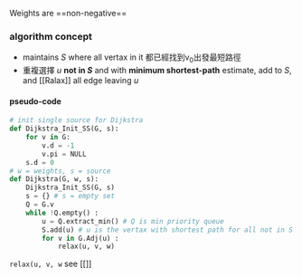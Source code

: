 Weights are ==non-negative==
### algorithm concept
* maintains $S$ where all vertax in it 都已經找到v<sub>0</sub>出發最短路徑
* 重複選擇 $u$ **not in $S$** and with **minimum shortest-path** estimate, add to $S$, and [[Ralax]] all edge leaving $u$
#### pseudo-code
```python
# init single source for Dijkstra
def Dijkstra_Init_SS(G, s):
	for v in G:
		v.d = -1
		v.pi = NULL
	s.d = 0
# w = weights, s = source
def Dijkstra(G, w, s):
	Dijkstra_Init_SS(G, s)
	s = {} # s = empty set
	Q = G.v
	while !Q.empty() :
		u = Q.extract_min() # Q is min priority queue
		S.add(u) # u is the vertax with shortest path for all not in S
		for v in G.Adj(u) :
			relax(u, v, w)
```
`relax(u, v, w` see [[]]
